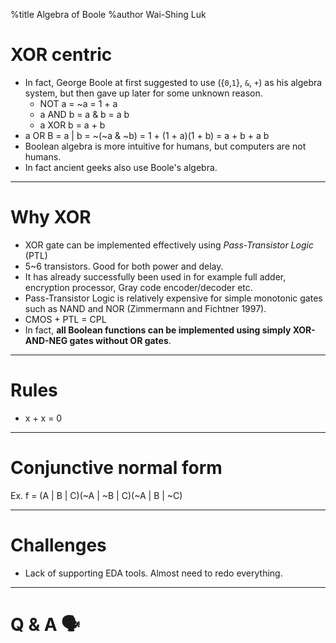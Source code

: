 %title Algebra of Boole
%author Wai-Shing Luk

# XOR centric

- In fact, George Boole at first suggested to use ({`0`,`1`}, `&`, `+`) as his algebra system, but then gave up later for some unknown reason.
    - NOT a = ~a = 1 + a
    - a AND b = a & b = a b
    - a XOR b = a + b
- a OR B = a | b = ~(~a & ~b) = 1 + (1 + a)(1 + b) = a + b + a b
- Boolean algebra is more intuitive for humans, but computers are not humans.
- In fact ancient geeks also use Boole's algebra.

---

# Why XOR

- XOR gate can be implemented effectively using *Pass-Transistor Logic* (PTL)
- 5~6 transistors. Good for both power and delay.
- It has already successfully been used in for example full adder, encryption processor, Gray code encoder/decoder etc.
- Pass-Transistor Logic is relatively expensive for simple monotonic gates such as NAND and NOR (Zimmermann and Fichtner 1997).
- CMOS + PTL = CPL
- In fact, **all Boolean functions can be implemented using simply XOR-AND-NEG gates without OR gates**.

---

# Rules

- x + x = 0

---

# Conjunctive normal form

Ex. f = (A | B | C)(~A | ~B | C)(~A | B | ~C)

---

# Challenges

- Lack of supporting EDA tools. Almost need to redo everything.

---

# Q & A 🗣️

